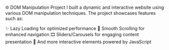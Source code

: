 🌐 DOM Manipulation Project
I built a dynamic and interactive website using various DOM manipulation techniques. The project showcases features such as:

✨ Lazy Loading for optimized performance
🧭 Smooth Scrolling for enhanced navigation
🎞️ Sliders/Carousels for engaging content presentation
🧠 And more interactive elements powered by JavaScript

